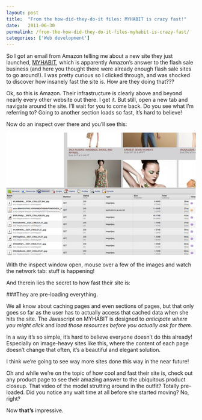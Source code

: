 ```yaml
---
layout: post
title:  "From the how-did-they-do-it files: MYHABIT is crazy fast!"
date:   2011-06-30
permalink: /from-the-how-did-they-do-it-files-myhabit-is-crazy-fast/
categories: ['Web development']
---
```


So I got an email from Amazon telling me about a new site they just launched, [MYHABIT](http://myhabit.com), which is apparently Amazon’s answer to the flash sale business (and here you thought there were already enough flash sale sites to go around!). I was pretty curious so I clicked through, and was shocked to discover how insanely fast the site is. How are they doing that???


Ok, so this is Amazon. Their infrastructure is clearly above and beyond nearly every other website out there. I get it. But still, open a new tab and navigate around the site. I’ll wait for you to come back. Do you see what I’m referring to? Going to another section loads so fast, it’s hard to believe!

Now do an inspect over there and you’ll see this:

![inspecting](/images/inspect.jpg)

With the inspect window open, mouse over a few of the images and watch the network tab: stuff is happening!

And therein lies the secret to how fast their site is:

###They are pre-loading everything.

We all know about caching pages and even sections of pages, but that only goes so far as the user has to actually access that cached data when she hits the site. The Javascript on MYHABIT is designed to *anticipate where you might click* and *load those resources before you actually ask for them*.

In a way it’s so simple, it’s hard to believe everyone doesn’t do this already! Especially on image-heavy sites like this, where the content of each page doesn’t change that often, it’s a beautiful and elegant solution.

I think we’re going to see way more sites done this way in the near future!

Oh and while we’re on the topic of how cool and fast their site is, check out any product page to see their amazing answer to the ubiquitous product closeup. That video of the model strutting around in the outfit? Totally pre-loaded. Did you notice any wait time at all before she started moving? No, right?

Now **that’s** impressive.